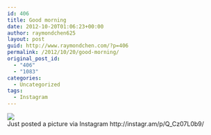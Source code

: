 ```yaml
---
id: 406
title: Good morning
date: 2012-10-20T01:06:23+00:00
author: raymondchen625
layout: post
guid: http://www.raymondchen.com/?p=406
permalink: /2012/10/20/good-morning/
original_post_id:
  - "406"
  - "1083"
categories:
  - Uncategorized
tags:
  - Instagram
---
```

<img src='http://distilleryimage1.s3.amazonaws.com/5112af881a5211e2ba6922000a1fb733_7.jpg' style='max-width:600px;' />

<div>
  Just posted a picture via Instagram http://instagr.am/p/Q_Cz07L0b9/
</div>